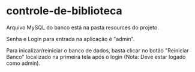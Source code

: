 # controle-de-biblioteca

Arquivo MySQL do banco está na pasta resources do projeto.

Senha e Login para entrada na aplicação é "admin".

Para inicalizar/reiniciar o banco de dados, basta clicar no botão "Reiniciar Banco" localizado na primeira tela após o login (Nota: Deve estar logado como admin).

